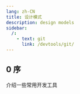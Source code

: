 ```yaml
---
lang: zh-CN
title: 设计模式
description: design models
sidebar:
  /:
    - text: git
      link: /devtools/git/
---
```


## 0 序

介绍一些常用开发工具
